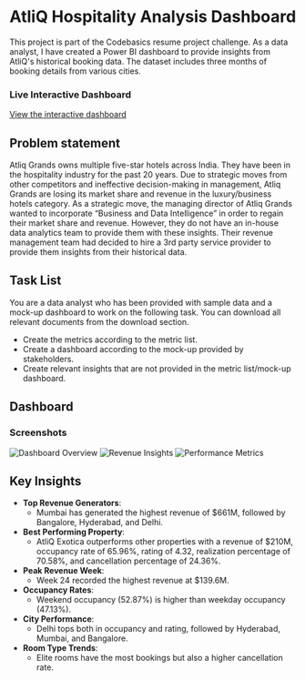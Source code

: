 # AtliQ Hospitality Analysis Dashboard
This project is part of the Codebasics resume project challenge. As a data analyst, I have created a Power BI dashboard to provide insights from AtliQ's historical booking data. The dataset includes three months of booking details from various cities.

### Live Interactive Dashboard

[View the interactive dashboard](http://example.com/your-dashboard-link)

## Problem statement
Atliq Grands owns multiple five-star hotels across India. They have been in the hospitality industry for the past 20 years. Due to strategic moves from other competitors and ineffective decision-making in management, Atliq Grands are losing its market share and revenue in the luxury/business hotels category. As a strategic move, the managing director of Atliq Grands wanted to incorporate “Business and Data Intelligence” in order to regain their market share and revenue. However, they do not have an in-house data analytics team to provide them with these insights.
Their revenue management team had decided to hire a 3rd party service provider to provide them insights from their historical data.

## Task List
You are a data analyst who has been provided with sample data and a mock-up dashboard to work on the following task. You can download all relevant documents from the download section.

* Create the metrics according to the metric list.
* Create a dashboard according to the mock-up provided by stakeholders.
* Create relevant insights that are not provided in the metric list/mock-up dashboard.

## Dashboard

### Screenshots

![Dashboard Overview](path/to/screenshot1.png)
![Revenue Insights](path/to/screenshot2.png)
![Performance Metrics](path/to/screenshot3.png)

## Key Insights

- **Top Revenue Generators**:
  - Mumbai has generated the highest revenue of $661M, followed by Bangalore, Hyderabad, and Delhi.
- **Best Performing Property**:
  - AtliQ Exotica outperforms other properties with a revenue of $210M, occupancy rate of 65.96%, rating of 4.32, realization percentage of 70.58%, and cancellation percentage of 24.36%.
- **Peak Revenue Week**:
  - Week 24 recorded the highest revenue at $139.6M.
- **Occupancy Rates**:
  - Weekend occupancy (52.87%) is higher than weekday occupancy (47.13%).
- **City Performance**:
  - Delhi tops both in occupancy and rating, followed by Hyderabad, Mumbai, and Bangalore.
- **Room Type Trends**:
  - Elite rooms have the most bookings but also a higher cancellation rate.






